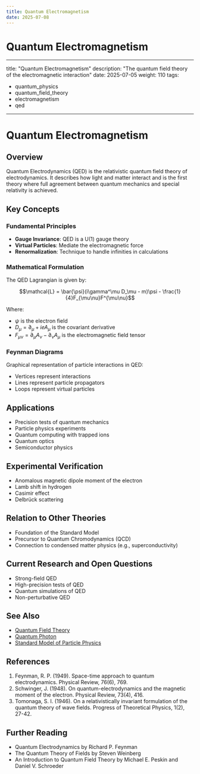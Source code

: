 ```yaml
---
title: Quantum Electromagnetism
date: 2025-07-08
---
```


# Quantum Electromagnetism

---
title: "Quantum Electromagnetism"
description: "The quantum field theory of the electromagnetic interaction"
date: 2025-07-05
weight: 110
tags:
  - quantum_physics
  - quantum_field_theory
  - electromagnetism
  - qed
---

# Quantum Electromagnetism

## Overview

Quantum Electrodynamics (QED) is the relativistic quantum field theory of electrodynamics. It describes how light and matter interact and is the first theory where full agreement between quantum mechanics and special relativity is achieved.

## Key Concepts

### Fundamental Principles

- **Gauge Invariance**: QED is a U(1) gauge theory
- **Virtual Particles**: Mediate the electromagnetic force
- **Renormalization**: Technique to handle infinities in calculations

### Mathematical Formulation

The QED Lagrangian is given by:

$$\mathcal{L} = \bar{\psi}(i\gamma^\mu D_\mu - m)\psi - \frac{1}{4}F_{\mu\nu}F^{\mu\nu}$$

Where:
- $\psi$ is the electron field
- $D_\mu = \partial_\mu + ieA_\mu$ is the covariant derivative
- $F_{\mu\nu} = \partial_\mu A_\nu - \partial_\nu A_\mu$ is the electromagnetic field tensor

### Feynman Diagrams

Graphical representation of particle interactions in QED:
- Vertices represent interactions
- Lines represent particle propagators
- Loops represent virtual particles

## Applications

- Precision tests of quantum mechanics
- Particle physics experiments
- Quantum computing with trapped ions
- Quantum optics
- Semiconductor physics

## Experimental Verification

- Anomalous magnetic dipole moment of the electron
- Lamb shift in hydrogen
- Casimir effect
- Delbrück scattering

## Relation to Other Theories

- Foundation of the Standard Model
- Precursor to Quantum Chromodynamics (QCD)
- Connection to condensed matter physics (e.g., superconductivity)

## Current Research and Open Questions

- Strong-field QED
- High-precision tests of QED
- Quantum simulations of QED
- Non-perturbative QED

## See Also

- [Quantum Field Theory](quantum_field_theory.md)
- [Quantum Photon](quantum_photon.md)
- [Standard Model of Particle Physics](#)

## References

1. Feynman, R. P. (1949). Space-time approach to quantum electrodynamics. Physical Review, 76(6), 769.
2. Schwinger, J. (1948). On quantum-electrodynamics and the magnetic moment of the electron. Physical Review, 73(4), 416.
3. Tomonaga, S. I. (1946). On a relativistically invariant formulation of the quantum theory of wave fields. Progress of Theoretical Physics, 1(2), 27-42.

## Further Reading

- Quantum Electrodynamics by Richard P. Feynman
- The Quantum Theory of Fields by Steven Weinberg
- An Introduction to Quantum Field Theory by Michael E. Peskin and Daniel V. Schroeder
